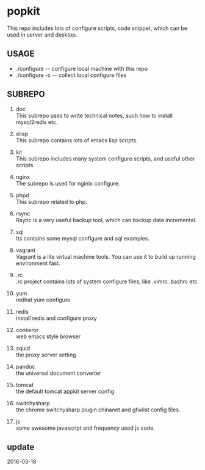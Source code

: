 popkit
=========
This repo includes lots of configure scripts, code snippet, which can be used in server and desktop.

## USAGE
* ./configure   -- configure local machine with this repo
* ./configure -c  -- collect local configure files

## SUBREPO
1. doc  
   This subrepo uses to write technical notes, such how to install
   mysql2redis etc.
   
2. elisp  
   This subrepo contains lots of emacs lisp scripts.
   
3. kit  
   This subrepo includes many system configure scripts, and useful
   other scripts.
   
4. nginx  
   The subrepo is used for nginix configure.

5. phpd  
   This subrepo related to php.
   
6. rsync  
   Rsync is a very useful backup tool, which can backup data
   incremental.
   
7. sql  
   Its contains some mysql configure and sql examples.
   
8. vagrant  
   Vagrant is a lite virtual machine tools. You can use it to build up
   running environment fast.
9. .rc  
   .rc project contains lots of system configure files, like .vimrc
   .bashrc etc.

10. yum  
   redhat yum configure

11. redis  
    install redis and configure proxy

12. conkeror  
    web emacs style browser

13. squid  
    the proxy server setting

14. pandoc  
    the universal document converter

15. tomcat  
    the default tomcat appkit server config

16. switchysharp  
    the chrome switchysharp plugin chinanet and gfwlist config files.

17. js  
    some awesome javascript and frequency used js code.

## update
2016-03-18
